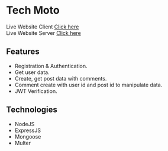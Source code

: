 # Tech Moto

Live Website Client [Click here](https://blog-website-soumik9.netlify.app/) <br />
Live Website Server [Click here](https://blog-soumik9.herokuapp.com/api)


## Features

* Registration & Authentication.
* Get user data.
* Create, get post data with comments.
* Comment create with user id and post id to manipulate data.
* JWT Verification.


## Technologies

* NodeJS
* ExpressJS
* Mongoose
* Multer
